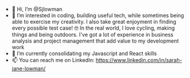 - 👋 Hi, I’m @Sjlowman
- 👀 I’m interested in coding, building useful tech, while sometimes being able to exercise my creativity. I also take great enjoyment in finding every possible test case! 🤓 In the real world, I love cycling, making things and being outdoors.  I've got a lot of experience in business analysis and project management that add value to my development work
- 🌱 I’m currently consolidating my Javascript and React skills
- 📫 You can reach me on LinkedIn: https://www.linkedin.com/in/sarah-jane-lowman/

<!---

--->

